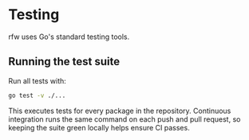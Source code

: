 # Testing

rfw uses Go's standard testing tools.

## Running the test suite

Run all tests with:

```bash
go test -v ./...
```

This executes tests for every package in the repository. Continuous integration runs the same command on each push and pull request, so keeping the suite green locally helps ensure CI passes.
